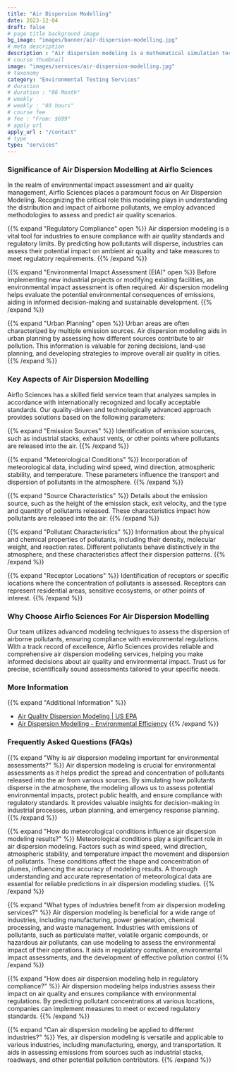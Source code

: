 ```yaml
---
title: "Air Dispersion Modelling"
date: 2023-12-04
draft: false
# page title background image
bg_image: "images/banner/air-dispersion-modelling.jpg"
# meta description
description : "Air dispersion modeling is a mathematical simulation technique used to assess the spread and distribution of pollutants emitted into the atmosphere from various sources. This modeling process provides valuable insights into how airborne contaminants disperse, react, and accumulate in the air, helping to evaluate the potential impact on air quality in a specific area."
# course thumbnail
image: "images/services/air-dispersion-modelling.jpg"
# taxonomy
category: "Environmental Testing Services"
# duration
# duration : "06 Month"
# weekly
# weekly : "03 hours"
# course fee
# fee : "From: $699"
# apply url
apply_url : "/contact"
# type
type: "services"
---
```


### Significance of Air Dispersion Modelling at Airflo Sciences
In the realm of environmental impact assessment and air quality management, Airflo Sciences places a paramount focus on Air Dispersion Modeling. Recognizing the critical role this modeling plays in understanding the distribution and impact of airborne pollutants, we employ advanced methodologies to assess and predict air quality scenarios.

{{% expand "Regulatory Compliance" open %}}
Air dispersion modeling is a vital tool for industries to ensure compliance with air quality standards and regulatory limits. By predicting how pollutants will disperse, industries can assess their potential impact on ambient air quality and take measures to meet regulatory requirements.
{{% /expand %}}

{{% expand "Environmental Imapct Assessment (EIA)" open %}}
Before implementing new industrial projects or modifying existing facilities, an environmental impact assessment is often required. Air dispersion modeling helps evaluate the potential environmental consequences of emissions, aiding in informed decision-making and sustainable development.
{{% /expand %}}

{{% expand "Urban Planning" open %}}
Urban areas are often characterized by multiple emission sources. Air dispersion modeling aids in urban planning by assessing how different sources contribute to air pollution. This information is valuable for zoning decisions, land-use planning, and developing strategies to improve overall air quality in cities.
{{% /expand %}}

### Key Aspects of Air Dispersion Modelling
Airflo Sciences has a skilled field service team that analyzes samples in accordance with internationally recognized and locally acceptable standards. Our quality-driven and technologically advanced approach provides solutions based on the following parameters:

{{% expand "Emission Sources" %}}
Identification of emission sources, such as industrial stacks, exhaust vents, or other points where pollutants are released into the air.
{{% /expand %}}

{{% expand "Meteorological Conditions" %}}
Incorporation of meteorological data, including wind speed, wind direction, atmospheric stability, and temperature. These parameters influence the transport and dispersion of pollutants in the atmosphere.
{{% /expand %}}

{{% expand "Source Characteristics" %}}
Details about the emission source, such as the height of the emission stack, exit velocity, and the type and quantity of pollutants released. These characteristics impact how pollutants are released into the air.
{{% /expand %}}

{{% expand "Pollutant Characteristics" %}}
Information about the physical and chemical properties of pollutants, including their density, molecular weight, and reaction rates. Different pollutants behave distinctively in the atmosphere, and these characteristics affect their dispersion patterns.
{{% /expand %}}

{{% expand "Receptor Locations" %}}
Identification of receptors or specific locations where the concentration of pollutants is assessed. Receptors can represent residential areas, sensitive ecosystems, or other points of interest.
{{% /expand %}}

### Why Choose Airflo Sciences For Air Dispersion Modelling
Our team utilizes advanced modeling techniques to assess the dispersion of airborne pollutants, ensuring compliance with environmental regulations. With a track record of excellence, Airflo Sciences provides reliable and comprehensive air dispersion modeling services, helping you make informed decisions about air quality and environmental impact. Trust us for precise, scientifically sound assessments tailored to your specific needs.

### More Information
{{% expand "Additional Information" %}}
* [Air Quality Dispersion Modeling | US EPA](https://scdhec.gov/environment/air-quality/air-quality-compliance-monitoring/air-dispersion-1#:~:text=An%20air%20dispersion%20model%20is,a%20specific%20ambient%20air%20standard.)
* [Air Dispersion Modelling - Environmental Efficiency](https://www.enviro-consult.com/environmental-compliance/air-dispersion-modelling/)
{{% /expand %}}

### Frequently Asked Questions (FAQs)

{{% expand "Why is air dispersion modeling important for environmental assessments?" %}}
Air dispersion modeling is crucial for environmental assessments as it helps predict the spread and concentration of pollutants released into the air from various sources. By simulating how pollutants disperse in the atmosphere, the modeling allows us to assess potential environmental impacts, protect public health, and ensure compliance with regulatory standards. It provides valuable insights for decision-making in industrial processes, urban planning, and emergency response planning.
{{% /expand %}}

{{% expand "How do meteorological conditions influence air dispersion modeling results?" %}}
Meteorological conditions play a significant role in air dispersion modeling. Factors such as wind speed, wind direction, atmospheric stability, and temperature impact the movement and dispersion of pollutants. These conditions affect the shape and concentration of plumes, influencing the accuracy of modeling results. A thorough understanding and accurate representation of meteorological data are essential for reliable predictions in air dispersion modeling studies.
{{% /expand %}}

{{% expand "What types of industries benefit from air dispersion modeling services?" %}}
Air dispersion modeling is beneficial for a wide range of industries, including manufacturing, power generation, chemical processing, and waste management. Industries with emissions of pollutants, such as particulate matter, volatile organic compounds, or hazardous air pollutants, can use modeling to assess the environmental impact of their operations. It aids in regulatory compliance, environmental impact assessments, and the development of effective pollution control
{{% /expand %}}

{{% expand "How does air dispersion modeling help in regulatory compliance?" %}}
Air dispersion modeling helps industries assess their impact on air quality and ensures compliance with environmental regulations. By predicting pollutant concentrations at various locations, companies can implement measures to meet or exceed regulatory standards.
{{% /expand %}}

{{% expand "Can air dispersion modeling be applied to different industries?" %}}
Yes, air dispersion modeling is versatile and applicable to various industries, including manufacturing, energy, and transportation. It aids in assessing emissions from sources such as industrial stacks, roadways, and other potential pollution contributors.
{{% /expand %}}
